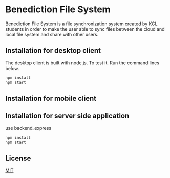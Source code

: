 # Benediction File System

Benediction File System is a file synchronization system created by KCL students in order to make the user able to sync files between the cloud and local file system and share with other users.

## Installation for desktop client

The desktop client is built with node.js. To test it. Run the command lines below.

```bash
npm install
npm start
```
## Installation for mobile client

## Installation for server side application

use backend_express

```bash
npm install
npm start
```

## License
[MIT](https://choosealicense.com/licenses/mit/)
